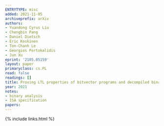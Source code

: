 ```yaml
---
ENTRYTYPE: misc
added: 2021-11-05
archiveprefix: arXiv
authors:
- Yuandong Cyrus Liu
- Chengbin Pang
- Daniel Dietsch
- Eric Koskinen
- Ton-Chanh Le
- Georgios Portokalidis
- Jun Xu
eprint: '2105.05159'
layout: paper
primaryclass: cs.PL
read: false
readings: []
title: Proving LTL properties of bitvector programs and decompiled binaries (extended)
year: 2021
notes:
- binary analysis
- ISA specification
papers:
---
```

{% include links.html %}
